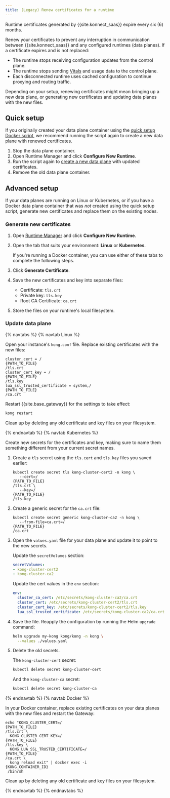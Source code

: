 ```yaml
---
title: (Legacy) Renew certificates for a runtime
---
```

<!-- vale off -->
Runtime certificates generated by {{site.konnect_saas}} expire every six (6)
months.

Renew your certificates to prevent any interruption in communication between
{{site.konnect_saas}} and any configured runtimes (data planes). If a
certificate expires and is not replaced:
* The runtime stops receiving configuration updates from
the control plane.
* The runtime stops sending [Vitals](/konnect/legacy/vitals) and usage data to the
control plane.
* Each disconnected runtime uses cached configuration to continue proxying
and routing traffic.

Depending on your setup, renewing certificates might mean bringing up a new data
plane, or generating new certificates and updating data planes with the new
files.

## Quick setup

If you originally created your data plane container using the
[quick setup Docker script](/konnect/legacy/runtime-manager/gateway-runtime-docker/#quick-setup),
we recommend running the script again to create a new data plane with renewed
certificates.

1. Stop the data plane container.
2. Open Runtime Manager and click **Configure New Runtime**.
3. Run the script again to
[create a new data plane](/konnect/legacy/runtime-manager/gateway-runtime-docker/#quick-setup) with
updated certificates.
4. Remove the old data plane container.

## Advanced setup

If your data planes are running on Linux or Kubernetes, or if you have a Docker
data plane container that was _not_ created using the quick setup script,
generate new certificates and replace them on the existing nodes.

### Generate new certificates

1. Open [Runtime Manager](https://konnect.konghq.com/runtime-manager/) and
click **Configure New Runtime**.
2. Open the tab that suits your environment: **Linux** or **Kubernetes**.

    If you're running a Docker container, you can use either of these tabs to
    complete the following steps.

3. Click **Generate Certificate**.
4. Save the new certificates and key into separate files:

    * Certificate: `tls.crt`
    * Private key: `tls.key`
    * Root CA Certificate: `ca.crt`

5. Store the files on your runtime's local filesystem.

### Update data plane

{% navtabs %}
{% navtab Linux %}

Open your instance's `kong.conf` file. Replace existing certificates with
the new files:

<pre><code>cluster_cert = /<div contenteditable="true">{PATH_TO_FILE}</div>/tls.crt
cluster_cert_key = /<div contenteditable="true">{PATH_TO_FILE}</div>/tls.key
lua_ssl_trusted_certificate = system,/<div contenteditable="true">{PATH_TO_FILE}</div>/ca.crt</code></pre>

Restart {{site.base_gateway}} for the settings to take effect:

```sh
kong restart
```

Clean up by deleting any old certificate and key files on your filesystem.

{% endnavtab %}
{% navtab Kubernetes %}

Create new secrets for the certificates and key, making sure to name them
something different from your current secret names.

1. Create a `tls` secret using the `tls.cert` and `tls.key` files
you saved earlier:

    <pre><code>kubectl create secret tls kong-cluster-cert2 -n kong \
      --cert=/<div contenteditable="true">{PATH_TO_FILE}</div>/tls.crt \
      --key=/<div contenteditable="true">{PATH_TO_FILE}</div>/tls.key</code></pre>

2. Create a generic secret for the `ca.crt` file:

    <pre><code>kubectl create secret generic kong-cluster-ca2 -n kong \
      --from-file=ca.crt=/<div contenteditable="true">{PATH_TO_FILE}</div>/ca.crt</code></pre>

3. Open the `values.yaml` file for your data plane and update it to point to the
new secrets.

    Update the `secretVolumes` section:

    ```yaml
    secretVolumes:
    - kong-cluster-cert2
    - kong-cluster-ca2
    ```

    Update the cert values in the `env` section:
    ```yaml
    env:
      cluster_ca_cert: /etc/secrets/kong-cluster-ca2/ca.crt
      cluster_cert: /etc/secrets/kong-cluster-cert2/tls.crt
      cluster_cert_key: /etc/secrets/kong-cluster-cert2/tls.key
      lua_ssl_trusted_certificate: /etc/secrets/kong-cluster-ca2/ca.crt
    ```

4. Save the file. Reapply the configuration by running the Helm `upgrade`
command:

    ```bash
    helm upgrade my-kong kong/kong -n kong \
      --values ./values.yaml
    ```

5. Delete the old secrets.

    The `kong-cluster-cert` secret:
    ```sh
    kubectl delete secret kong-cluster-cert
    ```

    And the `kong-cluster-ca` secret:
    ```sh
    kubectl delete secret kong-cluster-ca
    ```
{% endnavtab %}
{% navtab Docker %}

In your Docker container, replace existing certificates on your data planes
with the new files and restart the Gateway:

<pre><code>echo "KONG_CLUSTER_CERT=/<div contenteditable="true">{PATH_TO_FILE}</div>/tls.crt \
  KONG_CLUSTER_CERT_KEY=/<div contenteditable="true">{PATH_TO_FILE}</div>/tls.key \
  KONG_LUA_SSL_TRUSTED_CERTIFICATE=/<div contenteditable="true">{PATH_TO_FILE}</div>/ca.crt \
  kong reload exit" | docker exec -i <div contenteditable="true">{KONG_CONTAINER_ID}</div> /bin/sh</code></pre>

Clean up by deleting any old certificate and key files on your filesystem.

{% endnavtab %}
{% endnavtabs %}

